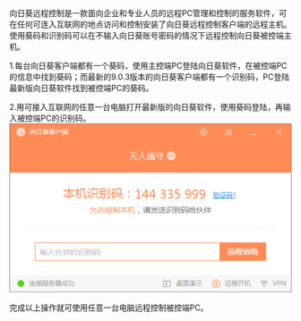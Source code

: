 向日葵远程控制是一款面向企业和专业人员的远程PC管理和控制的服务软件，可在任何可连入互联网的地点访问和控制安装了向日葵远程控制客户端的远程主机。使用葵码和识别码可以在不输入向日葵账号密码的情况下远程控制向日葵被控端主机。

1.每台向日葵客户端都有一个葵码，使用主控端PC登陆向日葵软件，在被控端PC的信息中找到葵码；而最新的9.0.3版本的向日葵客户端都有一个识别码，PC登陆最新版向日葵软件找到被控端PC的葵码。

2.用可接入互联网的任意一台电脑打开最新版的向日葵软件，使用葵码登陆，再输入被控端PC的识别码。![](/assets/D6A93BA65AC28444767180DD43705BFD.png)

完成以上操作就可使用任意一台电脑远程控制被控端PC。

